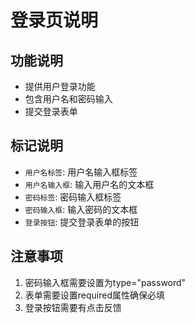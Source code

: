 # 登录页说明

## 功能说明
- 提供用户登录功能
- 包含用户名和密码输入
- 提交登录表单

## 标记说明
- `用户名标签`: 用户名输入框标签
- `用户名输入框`: 输入用户名的文本框
- `密码标签`: 密码输入框标签
- `密码输入框`: 输入密码的文本框
- `登录按钮`: 提交登录表单的按钮

## 注意事项
1. 密码输入框需要设置为type="password"
2. 表单需要设置required属性确保必填
3. 登录按钮需要有点击反馈